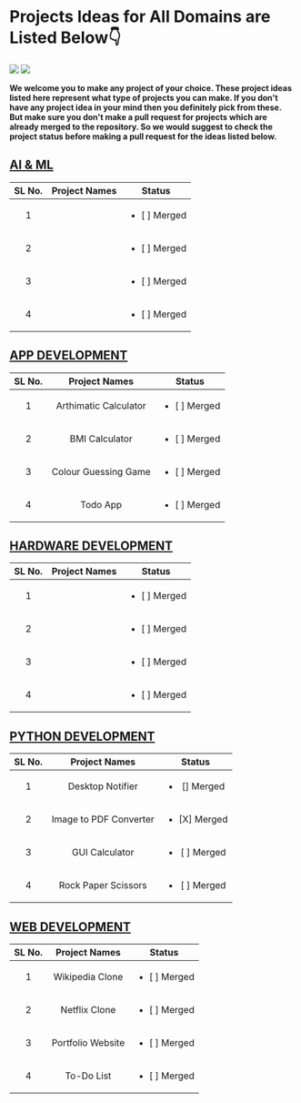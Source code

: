 # Projects Ideas for All Domains are Listed Below👇

<a href="https://github.com/Spectrum-CETB/Spectober_Fest/tree/main/projects_Intermediate"><img src="https://img.shields.io/badge/Projects%20-Intermediate-blue.svg"/></a>
<a href="https://github.com/Spectrum-CETB/Spectober_Fest/tree/main/projects_Intermediate"><img src="https://img.shields.io/badge/Projects%20-💡Ideas-red.svg"/></a>

**We welcome you to make any project of your choice. These project ideas listed here represent what type of projects you can make. If you don't have any project idea in your mind then you definitely pick from these. But make sure you don't make a pull request for projects which are already merged to the repository. So we would suggest to check the project status before making a pull request for the ideas listed below.**

## [AI & ML](https://github.com/Spectrum-CETB/Spectober_Fest/tree/main/projects_Intermediate/AI_ML)

| SL No.| Project Names | Status |
| :---------------: | :---------------: | :---------------: |
|1|| <ul><li>[ ] Merged</li></ul> |
|2|| <ul><li>[ ] Merged</li></ul> |
|3|| <ul><li>[ ] Merged</li></ul> |
|4|| <ul><li>[ ] Merged</li></ul> |

## [APP DEVELOPMENT](https://github.com/Spectrum-CETB/Spectober_Fest/tree/main/projects_Intermediate/APP_DEVELOPMENT)

| SL No.| Project Names | Status |
| :---------------: | :---------------: | :---------------: |
|1|Arthimatic Calculator| <ul><li>[ ] Merged</li></ul> |
|2|BMI Calculator| <ul><li>[ ] Merged</li></ul> |
|3|Colour Guessing Game| <ul><li>[ ] Merged</li></ul> |
|4|Todo App| <ul><li>[ ] Merged</li></ul> |

## [HARDWARE DEVELOPMENT](https://github.com/Spectrum-CETB/Spectober_Fest/tree/main/projects_Intermediate/HARDWARE_DEVELOPMENT)

| SL No.| Project Names | Status |
| :---------------: | :---------------: | :---------------: |
|1|| <ul><li>[ ] Merged</li></ul> |
|2|| <ul><li>[ ] Merged</li></ul> |
|3|| <ul><li>[ ] Merged</li></ul> |
|4|| <ul><li>[ ] Merged</li></ul> |

## [PYTHON DEVELOPMENT](https://github.com/Spectrum-CETB/Spectober_Fest/tree/main/projects_Intermediate/PYTHON_DEVELOPMENT)

| SL No.| Project Names | Status |
| :---------------: | :---------------: | :---------------: |
|1|Desktop Notifier| <ul><li>[] Merged</li></ul> |
|2|Image to PDF Converter| <ul><li>[X] Merged</li></ul> |
|3|GUI Calculator| <ul><li>[ ] Merged</li></ul> |
|4|Rock Paper Scissors| <ul><li>[ ] Merged</li></ul> |

## [WEB DEVELOPMENT](https://github.com/Spectrum-CETB/Spectober_Fest/tree/main/projects_Intermediate/WEB_DEVELOPEMENT)

| SL No.| Project Names | Status |
| :---------------: | :---------------: | :---------------: |
|1|Wikipedia Clone| <ul><li>[ ] Merged</li></ul> |
|2|Netflix Clone| <ul><li>[ ] Merged</li></ul> |
|3|Portfolio Website| <ul><li>[ ] Merged</li></ul> |
|4|To-Do List| <ul><li>[ ] Merged</li></ul> |
